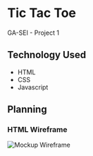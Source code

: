 # Tic Tac Toe

GA-SEI - Project 1

## Technology Used

-   HTML
-   CSS
-   Javascript

## Planning

### HTML Wireframe

![Mockup Wireframe](./assets/mockup.png|width=500px)
